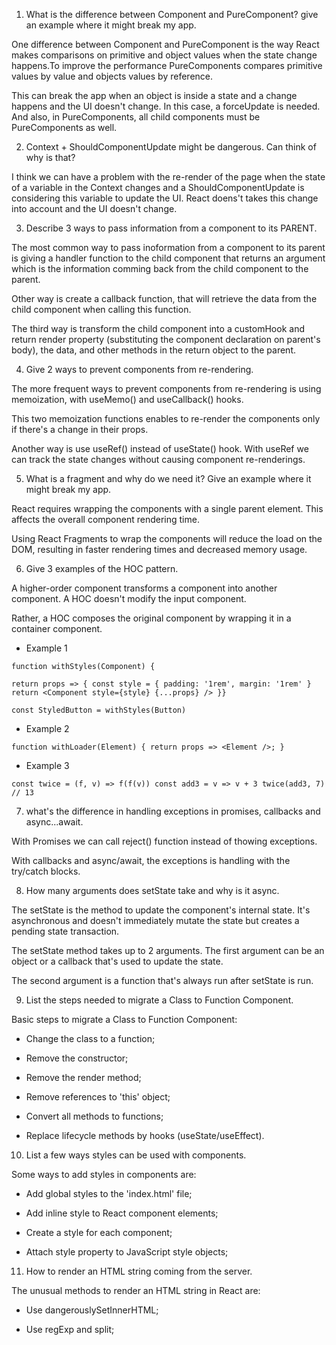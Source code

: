 1. What is the difference between Component and PureComponent? give an example where it might break my app.

One difference between Component and PureComponent is the way React makes comparisons on primitive and object values when the state change happens.To improve the performance PureComponents compares primitive values by value and objects values by reference.

This can break the app when an object is inside a state and a change happens and the UI doesn't change. In this case, a forceUpdate is needed. And also, in PureComponents, all child components must be PureComponents as well.

2. Context + ShouldComponentUpdate might be dangerous. Can think of why is that?

I think we can have a problem with the re-render of the page when the state of a variable in the Context changes and a ShouldComponentUpdate is considering this variable to update the UI. React doens't takes this change into account and the UI doesn't change.

3. Describe 3 ways to pass information from a component to its PARENT.

The most common way to pass inoformation from a component to its parent is giving a handler function to the child component that returns an argument which is the information comming back from the child component to the parent.

Other way is create a callback function, that will retrieve the data from the child component when calling this function.

The third way is transform the child component into a customHook and return render property (substituting the component declaration on parent's body), the data, and other methods in the return object to the parent.

4. Give 2 ways to prevent components from re-rendering.

The more frequent ways to prevent components from re-rendering is using memoization, with useMemo() and useCallback() hooks.

This two memoization functions enables to re-render the components only if there's a change in their props.

Another way is use useRef() instead of useState() hook. With useRef we can track the state changes without causing component re-renderings.

5. What is a fragment and why do we need it? Give an example where it might break my app.

React requires wrapping the components with a single parent element. This affects the overall component rendering time.

Using React Fragments to wrap the components will reduce the load on the DOM, resulting in faster rendering times and decreased memory usage.

6. Give 3 examples of the HOC pattern.

A higher-order component transforms a component into another component. A HOC doesn't modify the input component.

Rather, a HOC composes the original component by wrapping it in a container component.

- Example 1

`function withStyles(Component) {`

`return props => {
const style = { padding: '1rem', margin: '1rem' }
return <Component style={style} {...props} />
}}`

`const StyledButton = withStyles(Button)`

- Example 2

`function withLoader(Element) {
  return props => <Element />;
}`

- Example 3

`const twice = (f, v) => f(f(v))
const add3 = v => v + 3
twice(add3, 7) // 13`

7. what's the difference in handling exceptions in promises, callbacks and async...await.

With Promises we can call reject() function instead of thowing exceptions.

With callbacks and async/await, the exceptions is handling with the try/catch blocks.

8. How many arguments does setState take and why is it async.

The setState is the method to update the component's internal state. It's asynchronous and doesn't immediately mutate the state but creates a pending state transaction.

The setState method takes up to 2 arguments. The first argument can be an object or a callback that's used to update the state.

The second argument is a function that's always run after setState is run.

9. List the steps needed to migrate a Class to Function Component.

Basic steps to migrate a Class to Function Component:

- Change the class to a function;

- Remove the constructor;

- Remove the render method;

- Remove references to 'this' object;

- Convert all methods to functions;

- Replace lifecycle methods by hooks (useState/useEffect).

10. List a few ways styles can be used with components.

Some ways to add styles in components are:

- Add global styles to the 'index.html' file;

- Add inline style to React component elements;

- Create a style for each component;

- Attach style property to JavaScript style objects;

11. How to render an HTML string coming from the server.

The unusual methods to render an HTML string in React are:

- Use dangerouslySetInnerHTML;

- Use regExp and split;
